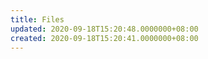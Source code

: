 ```yaml
---
title: Files
updated: 2020-09-18T15:20:48.0000000+08:00
created: 2020-09-18T15:20:41.0000000+08:00
---
```



